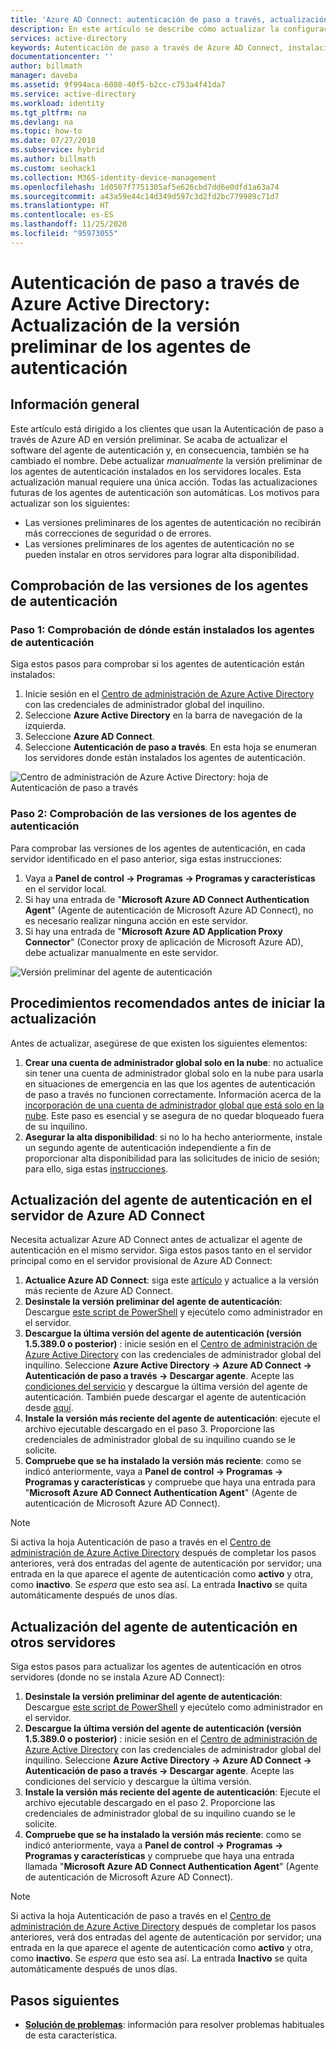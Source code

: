 ```yaml
---
title: 'Azure AD Connect: autenticación de paso a través, actualización de los agentes de autenticación | Microsoft Docs'
description: En este artículo se describe cómo actualizar la configuración de la Autenticación de paso a través de Azure Active Directory (Azure AD).
services: active-directory
keywords: Autenticación de paso a través de Azure AD Connect, instalación de Active Directory, componentes necesarios para Azure AD, SSO, inicio de sesión único
documentationcenter: ''
author: billmath
manager: daveba
ms.assetid: 9f994aca-6088-40f5-b2cc-c753a4f41da7
ms.service: active-directory
ms.workload: identity
ms.tgt_pltfrm: na
ms.devlang: na
ms.topic: how-to
ms.date: 07/27/2018
ms.subservice: hybrid
ms.author: billmath
ms.custom: seohack1
ms.collection: M365-identity-device-management
ms.openlocfilehash: 1d0507f7751305af5e626cbd7dd6e0dfd1a63a74
ms.sourcegitcommit: a43a59e44c14d349d597c3d2fd2bc779989c71d7
ms.translationtype: HT
ms.contentlocale: es-ES
ms.lasthandoff: 11/25/2020
ms.locfileid: "95973055"
---
```

# <a name="azure-active-directory-pass-through-authentication-upgrade-preview-authentication-agents"></a>Autenticación de paso a través de Azure Active Directory: Actualización de la versión preliminar de los agentes de autenticación

## <a name="overview"></a>Información general

Este artículo está dirigido a los clientes que usan la Autenticación de paso a través de Azure AD en versión preliminar. Se acaba de actualizar el software del agente de autenticación y, en consecuencia, también se ha cambiado el nombre. Debe actualizar _manualmente_ la versión preliminar de los agentes de autenticación instalados en los servidores locales. Esta actualización manual requiere una única acción. Todas las actualizaciones futuras de los agentes de autenticación son automáticas. Los motivos para actualizar son los siguientes:

- Las versiones preliminares de los agentes de autenticación no recibirán más correcciones de seguridad o de errores.
-   Las versiones preliminares de los agentes de autenticación no se pueden instalar en otros servidores para lograr alta disponibilidad.

## <a name="check-versions-of-your-authentication-agents"></a>Comprobación de las versiones de los agentes de autenticación

### <a name="step-1-check-where-your-authentication-agents-are-installed"></a>Paso 1: Comprobación de dónde están instalados los agentes de autenticación

Siga estos pasos para comprobar si los agentes de autenticación están instalados:

1. Inicie sesión en el [Centro de administración de Azure Active Directory](https://aad.portal.azure.com) con las credenciales de administrador global del inquilino.
2. Seleccione **Azure Active Directory** en la barra de navegación de la izquierda.
3. Seleccione **Azure AD Connect**. 
4. Seleccione **Autenticación de paso a través**. En esta hoja se enumeran los servidores donde están instalados los agentes de autenticación.

![Centro de administración de Azure Active Directory: hoja de Autenticación de paso a través](./media/how-to-connect-pta-upgrade-preview-authentication-agents/pta8.png)

### <a name="step-2-check-the-versions-of-your-authentication-agents"></a>Paso 2: Comprobación de las versiones de los agentes de autenticación

Para comprobar las versiones de los agentes de autenticación, en cada servidor identificado en el paso anterior, siga estas instrucciones:

1. Vaya a **Panel de control -> Programas -> Programas y características** en el servidor local.
2. Si hay una entrada de "**Microsoft Azure AD Connect Authentication Agent**" (Agente de autenticación de Microsoft Azure AD Connect), no es necesario realizar ninguna acción en este servidor.
3. Si hay una entrada de "**Microsoft Azure AD Application Proxy Connector**" (Conector proxy de aplicación de Microsoft Azure AD), debe actualizar manualmente en este servidor.

![Versión preliminar del agente de autenticación](./media/how-to-connect-pta-upgrade-preview-authentication-agents/pta6.png)

## <a name="best-practices-to-follow-before-starting-the-upgrade"></a>Procedimientos recomendados antes de iniciar la actualización

Antes de actualizar, asegúrese de que existen los siguientes elementos:

1. **Crear una cuenta de administrador global solo en la nube**: no actualice sin tener una cuenta de administrador global solo en la nube para usarla en situaciones de emergencia en las que los agentes de autenticación de paso a través no funcionen correctamente. Información acerca de la [incorporación de una cuenta de administrador global que está solo en la nube](../fundamentals/add-users-azure-active-directory.md). Este paso es esencial y se asegura de no quedar bloqueado fuera de su inquilino.
2.  **Asegurar la alta disponibilidad**: si no lo ha hecho anteriormente, instale un segundo agente de autenticación independiente a fin de proporcionar alta disponibilidad para las solicitudes de inicio de sesión; para ello, siga estas [instrucciones](how-to-connect-pta-quick-start.md#step-4-ensure-high-availability).

## <a name="upgrading-the-authentication-agent-on-your-azure-ad-connect-server"></a>Actualización del agente de autenticación en el servidor de Azure AD Connect

Necesita actualizar Azure AD Connect antes de actualizar el agente de autenticación en el mismo servidor. Siga estos pasos tanto en el servidor principal como en el servidor provisional de Azure AD Connect:

1. **Actualice Azure AD Connect**: siga este [artículo](how-to-upgrade-previous-version.md) y actualice a la versión más reciente de Azure AD Connect.
2. **Desinstale la versión preliminar del agente de autenticación**: Descargue [este script de PowerShell](https://aka.ms/rmpreviewagent) y ejecútelo como administrador en el servidor.
3. **Descargue la última versión del agente de autenticación (versión 1.5.389.0 o posterior)** : inicie sesión en el [Centro de administración de Azure Active Directory](https://aad.portal.azure.com) con las credenciales de administrador global del inquilino. Seleccione **Azure Active Directory -> Azure AD Connect -> Autenticación de paso a través -> Descargar agente**. Acepte las [condiciones del servicio](https://aka.ms/authagenteula) y descargue la última versión del agente de autenticación. También puede descargar el agente de autenticación desde [aquí](https://aka.ms/getauthagent).
4. **Instale la versión más reciente del agente de autenticación**: ejecute el archivo ejecutable descargado en el paso 3. Proporcione las credenciales de administrador global de su inquilino cuando se le solicite.
5. **Compruebe que se ha instalado la versión más reciente**: como se indicó anteriormente, vaya a **Panel de control -> Programas -> Programas y características** y compruebe que haya una entrada para "**Microsoft Azure AD Connect Authentication Agent**" (Agente de autenticación de Microsoft Azure AD Connect).

>[!NOTE]
>Si activa la hoja Autenticación de paso a través en el [Centro de administración de Azure Active Directory](https://aad.portal.azure.com) después de completar los pasos anteriores, verá dos entradas del agente de autenticación por servidor; una entrada en la que aparece el agente de autenticación como **activo** y otra, como **inactivo**. Se _espera_ que esto sea así. La entrada **Inactivo** se quita automáticamente después de unos días.

## <a name="upgrading-the-authentication-agent-on-other-servers"></a>Actualización del agente de autenticación en otros servidores

Siga estos pasos para actualizar los agentes de autenticación en otros servidores (donde no se instala Azure AD Connect):

1. **Desinstale la versión preliminar del agente de autenticación**: Descargue [este script de PowerShell](https://aka.ms/rmpreviewagent) y ejecútelo como administrador en el servidor.
2. **Descargue la última versión del agente de autenticación (versión 1.5.389.0 o posterior)** : inicie sesión en el [Centro de administración de Azure Active Directory](https://aad.portal.azure.com) con las credenciales de administrador global del inquilino. Seleccione **Azure Active Directory -> Azure AD Connect -> Autenticación de paso a través -> Descargar agente**. Acepte las condiciones del servicio y descargue la última versión.
3. **Instale la versión más reciente del agente de autenticación**: Ejecute el archivo ejecutable descargado en el paso 2. Proporcione las credenciales de administrador global de su inquilino cuando se le solicite.
4. **Compruebe que se ha instalado la versión más reciente**: como se indicó anteriormente, vaya a **Panel de control -> Programas -> Programas y características** y compruebe que haya una entrada llamada "**Microsoft Azure AD Connect Authentication Agent**" (Agente de autenticación de Microsoft Azure AD Connect).

>[!NOTE]
>Si activa la hoja Autenticación de paso a través en el [Centro de administración de Azure Active Directory](https://aad.portal.azure.com) después de completar los pasos anteriores, verá dos entradas del agente de autenticación por servidor; una entrada en la que aparece el agente de autenticación como **activo** y otra, como **inactivo**. Se _espera_ que esto sea así. La entrada **Inactivo** se quita automáticamente después de unos días.

## <a name="next-steps"></a>Pasos siguientes
- [**Solución de problemas**](tshoot-connect-pass-through-authentication.md): información para resolver problemas habituales de esta característica.